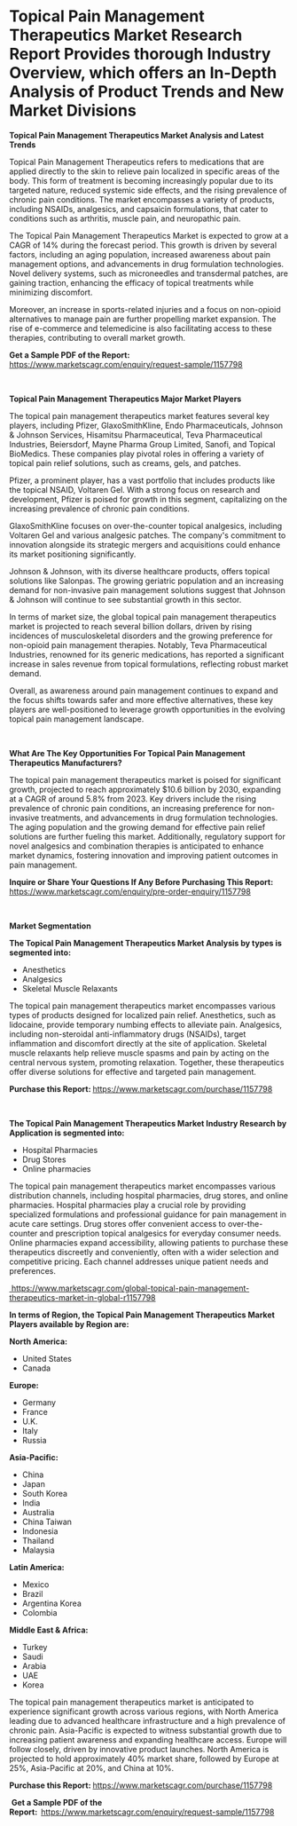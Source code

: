 <p><h1>Topical Pain Management Therapeutics Market Research Report Provides thorough Industry Overview, which offers an In-Depth Analysis of Product Trends and New Market Divisions</h1></p><p><strong>Topical Pain Management Therapeutics Market Analysis and Latest Trends</strong></p>
<p><p>Topical Pain Management Therapeutics refers to medications that are applied directly to the skin to relieve pain localized in specific areas of the body. This form of treatment is becoming increasingly popular due to its targeted nature, reduced systemic side effects, and the rising prevalence of chronic pain conditions. The market encompasses a variety of products, including NSAIDs, analgesics, and capsaicin formulations, that cater to conditions such as arthritis, muscle pain, and neuropathic pain.</p><p>The Topical Pain Management Therapeutics Market is expected to grow at a CAGR of 14% during the forecast period. This growth is driven by several factors, including an aging population, increased awareness about pain management options, and advancements in drug formulation technologies. Novel delivery systems, such as microneedles and transdermal patches, are gaining traction, enhancing the efficacy of topical treatments while minimizing discomfort.</p><p>Moreover, an increase in sports-related injuries and a focus on non-opioid alternatives to manage pain are further propelling market expansion. The rise of e-commerce and telemedicine is also facilitating access to these therapies, contributing to overall market growth.</p></p>
<p><strong>Get a Sample PDF of the Report:&nbsp;</strong> <a href="https://www.marketscagr.com/enquiry/request-sample/1157798?utm_campaign=2095&utm_medium=2&utm_source=Github&utm_content=ia&utm_term=13042025&utm_id=topical-pain-management-therapeutics">https://www.marketscagr.com/enquiry/request-sample/1157798</a></p>
<p>&nbsp;</p>
<p><strong>Topical Pain Management Therapeutics Major Market Players</strong></p>
<p><p>The topical pain management therapeutics market features several key players, including Pfizer, GlaxoSmithKline, Endo Pharmaceuticals, Johnson & Johnson Services, Hisamitsu Pharmaceutical, Teva Pharmaceutical Industries, Beiersdorf, Mayne Pharma Group Limited, Sanofi, and Topical BioMedics. These companies play pivotal roles in offering a variety of topical pain relief solutions, such as creams, gels, and patches.</p><p>Pfizer, a prominent player, has a vast portfolio that includes products like the topical NSAID, Voltaren Gel. With a strong focus on research and development, Pfizer is poised for growth in this segment, capitalizing on the increasing prevalence of chronic pain conditions.</p><p>GlaxoSmithKline focuses on over-the-counter topical analgesics, including Voltaren Gel and various analgesic patches. The company's commitment to innovation alongside its strategic mergers and acquisitions could enhance its market positioning significantly.</p><p>Johnson & Johnson, with its diverse healthcare products, offers topical solutions like Salonpas. The growing geriatric population and an increasing demand for non-invasive pain management solutions suggest that Johnson & Johnson will continue to see substantial growth in this sector.</p><p>In terms of market size, the global topical pain management therapeutics market is projected to reach several billion dollars, driven by rising incidences of musculoskeletal disorders and the growing preference for non-opioid pain management therapies. Notably, Teva Pharmaceutical Industries, renowned for its generic medications, has reported a significant increase in sales revenue from topical formulations, reflecting robust market demand.</p><p>Overall, as awareness around pain management continues to expand and the focus shifts towards safer and more effective alternatives, these key players are well-positioned to leverage growth opportunities in the evolving topical pain management landscape.</p></p>
<p>&nbsp;</p>
<p><strong>What Are The Key Opportunities For Topical Pain Management Therapeutics Manufacturers?</strong></p>
<p><p>The topical pain management therapeutics market is poised for significant growth, projected to reach approximately $10.6 billion by 2030, expanding at a CAGR of around 5.8% from 2023. Key drivers include the rising prevalence of chronic pain conditions, an increasing preference for non-invasive treatments, and advancements in drug formulation technologies. The aging population and the growing demand for effective pain relief solutions are further fueling this market. Additionally, regulatory support for novel analgesics and combination therapies is anticipated to enhance market dynamics, fostering innovation and improving patient outcomes in pain management.</p></p>
<p><strong>Inquire or Share Your Questions If Any Before Purchasing This Report:</strong> <a href="https://www.marketscagr.com/enquiry/pre-order-enquiry/1157798?utm_campaign=2095&utm_medium=2&utm_source=Github&utm_content=ia&utm_term=13042025&utm_id=topical-pain-management-therapeutics">https://www.marketscagr.com/enquiry/pre-order-enquiry/1157798</a></p>
<p>&nbsp;</p>
<p><strong>Market Segmentation</strong></p>
<p><strong>The Topical Pain Management Therapeutics Market Analysis by types is segmented into:</strong></p>
<p><ul><li>Anesthetics</li><li>Analgesics</li><li>Skeletal Muscle Relaxants</li></ul></p>
<p><p>The topical pain management therapeutics market encompasses various types of products designed for localized pain relief. Anesthetics, such as lidocaine, provide temporary numbing effects to alleviate pain. Analgesics, including non-steroidal anti-inflammatory drugs (NSAIDs), target inflammation and discomfort directly at the site of application. Skeletal muscle relaxants help relieve muscle spasms and pain by acting on the central nervous system, promoting relaxation. Together, these therapeutics offer diverse solutions for effective and targeted pain management.</p></p>
<p><strong>Purchase this Report:&nbsp;</strong><a href="https://www.marketscagr.com/purchase/1157798?utm_campaign=2095&utm_medium=2&utm_source=Github&utm_content=ia&utm_term=13042025&utm_id=topical-pain-management-therapeutics">https://www.marketscagr.com/purchase/1157798</a></p>
<p>&nbsp;</p>
<p><strong>The Topical Pain Management Therapeutics Market Industry Research by Application is segmented into:</strong></p>
<p><ul><li>Hospital Pharmacies</li><li>Drug Stores</li><li>Online pharmacies</li></ul></p>
<p><p>The topical pain management therapeutics market encompasses various distribution channels, including hospital pharmacies, drug stores, and online pharmacies. Hospital pharmacies play a crucial role by providing specialized formulations and professional guidance for pain management in acute care settings. Drug stores offer convenient access to over-the-counter and prescription topical analgesics for everyday consumer needs. Online pharmacies expand accessibility, allowing patients to purchase these therapeutics discreetly and conveniently, often with a wider selection and competitive pricing. Each channel addresses unique patient needs and preferences.</p></p>
<p><a href="https://www.marketscagr.com/global-topical-pain-management-therapeutics-market-in-global-r1157798?utm_campaign=2095&utm_medium=2&utm_source=Github&utm_content=ia&utm_term=13042025&utm_id=topical-pain-management-therapeutics">&nbsp;https://www.marketscagr.com/global-topical-pain-management-therapeutics-market-in-global-r1157798</a></p>
<p><strong>In terms of Region, the Topical Pain Management Therapeutics Market Players available by Region are:</strong></p>
<p>
    <p> <strong> North America: </strong>
        <ul>
            <li>United States</li>
            <li>Canada</li>
        </ul>
        </p> 
    <p> <strong> Europe: </strong>
        <ul>
            <li>Germany</li>
            <li>France</li>
            <li>U.K.</li>
            <li>Italy</li>
            <li>Russia</li>
        </ul>
        </p> 
    <p> <strong> Asia-Pacific: </strong>
        <ul>
            <li>China</li>
            <li>Japan</li>
            <li>South Korea</li>
            <li>India</li>
            <li>Australia</li>
            <li>China Taiwan</li>
            <li>Indonesia</li>
            <li>Thailand</li>
            <li>Malaysia</li>
        </ul>
        </p> 
    <p> <strong> Latin America: </strong>
        <ul>
            <li>Mexico</li>
            <li>Brazil</li>
            <li>Argentina Korea</li>
            <li>Colombia</li>
        </ul>
        </p> 
    <p> <strong> Middle East & Africa: </strong>
        <ul>
            <li>Turkey</li>
            <li>Saudi</li>
            <li>Arabia</li>
            <li>UAE</li>
            <li>Korea</li>
        </ul>
    </p>
    </p>
<p><p>The topical pain management therapeutics market is anticipated to experience significant growth across various regions, with North America leading due to advanced healthcare infrastructure and a high prevalence of chronic pain. Asia-Pacific is expected to witness substantial growth due to increasing patient awareness and expanding healthcare access. Europe will follow closely, driven by innovative product launches. North America is projected to hold approximately 40% market share, followed by Europe at 25%, Asia-Pacific at 20%, and China at 10%.</p></p>
<p><strong>Purchase this Report: </strong><a href="https://www.marketscagr.com/purchase/1157798?utm_campaign=2095&utm_medium=2&utm_source=Github&utm_content=ia&utm_term=13042025&utm_id=topical-pain-management-therapeutics">https://www.marketscagr.com/purchase/1157798</a></p>
<p>&nbsp;<strong>Get a Sample PDF of the Report:&nbsp;&nbsp;</strong><a href="https://www.marketscagr.com/enquiry/request-sample/1157798?utm_campaign=2095&utm_medium=2&utm_source=Github&utm_content=ia&utm_term=13042025&utm_id=topical-pain-management-therapeutics">https://www.marketscagr.com/enquiry/request-sample/1157798</a></p>
<p><strong></strong></p>
<p><p></p><p></p><p></p></p>